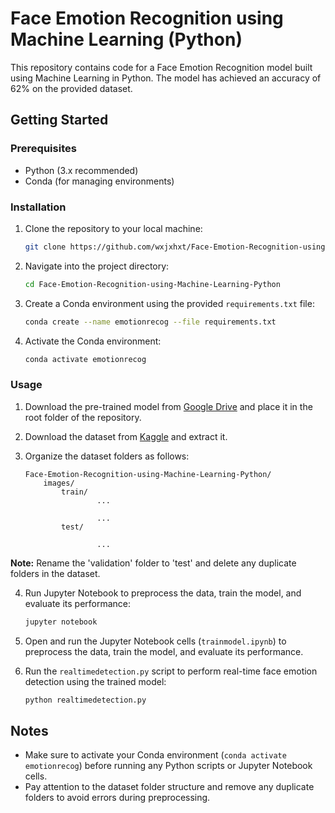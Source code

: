 # Face Emotion Recognition using Machine Learning (Python)

This repository contains code for a Face Emotion Recognition model built using Machine Learning in Python. The model has achieved an accuracy of 62% on the provided dataset.

## Getting Started

### Prerequisites
- Python (3.x recommended)
- Conda (for managing environments)

### Installation

1. Clone the repository to your local machine:

    ```bash
    git clone https://github.com/wxjxhxt/Face-Emotion-Recognition-using-Machine-Learning-Python.git
    ```

2. Navigate into the project directory:

    ```bash
    cd Face-Emotion-Recognition-using-Machine-Learning-Python
    ```

3. Create a Conda environment using the provided `requirements.txt` file:

    ```bash
    conda create --name emotionrecog --file requirements.txt
    ```

4. Activate the Conda environment:

    ```bash
    conda activate emotionrecog
    ```

### Usage

1. Download the pre-trained model from [Google Drive](https://drive.google.com/drive/folders/1iTQyifa4s6HMipi6FCzjJmOzminFGBHK?usp=sharing) and place it in the root folder of the repository.

2. Download the dataset from [Kaggle](https://www.kaggle.com/datasets/jonathanoheix/face-expression-recognition-dataset) and extract it.

3. Organize the dataset folders as follows:

    ```
    Face-Emotion-Recognition-using-Machine-Learning-Python/
        images/
            train/
                    ...
             
                    ...
            test/
                
                    ...
   ```
**Note:** Rename the 'validation' folder to 'test' and delete any duplicate folders in the dataset. 

4. Run Jupyter Notebook to preprocess the data, train the model, and evaluate its performance:

    ```bash
    jupyter notebook
    ```

5. Open and run the Jupyter Notebook cells (`trainmodel.ipynb`) to preprocess the data, train the model, and evaluate its performance.

6. Run the `realtimedetection.py` script to perform real-time face emotion detection using the trained model:

    ```bash
    python realtimedetection.py
    ```

## Notes

- Make sure to activate your Conda environment (`conda activate emotionrecog`) before running any Python scripts or Jupyter Notebook cells.
- Pay attention to the dataset folder structure and remove any duplicate folders to avoid errors during preprocessing.
